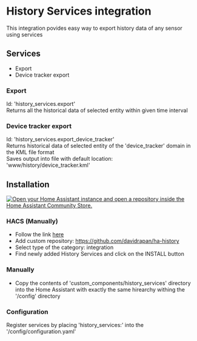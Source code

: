 # History Services integration

This integration povides easy way to export history data of any sensor using services

## Services
- Export
- Device tracker export

### Export

Id: 'history_services.export'  
Returns all the historical data of selected entity within given time interval

### Device tracker export

Id: 'history_services.export_device_tracker'  
Returns historical data of selected entity of the 'device_tracker' domain in the KML file format  
Saves output into file with default location: 'www/history/device_tracker.kml'

## Installation

[![Open your Home Assistant instance and open a repository inside the Home Assistant Community Store.](https://my.home-assistant.io/badges/hacs_repository.svg)](https://my.home-assistant.io/redirect/hacs_repository/?owner=davidrapan&repository=ha-history&category=integration)

### HACS (Manually)
- Follow the link [here](https://hacs.xyz/docs/faq/custom_repositories/)
- Add custom repository: https://github.com/davidrapan/ha-history
- Select type of the category: integration
- Find newly added History Services and click on the INSTALL button

### Manually
- Copy the contents of 'custom_components/history_services' directory into the Home Assistant with exactly the same hirearchy withing the '/config' directory

### Configuration

Register services by placing 'history_services:' into the '/config/configuration.yaml'